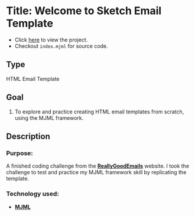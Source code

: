 # Title: Welcome to Sketch Email Template

- Click [here](https://mercado-joshua.github.io/welcome-to-sketch-email-template/) to view the project.
- Checkout `index.mjml` for source code.

## Type

HTML Email Template

## Goal

1. To explore and practice creating HTML email templates from scratch, using the MJML framework.

## Description

### Purpose:

A finished coding challenge from the **[ReallyGoodEmails](https://reallygoodemails.com/emails/welcome-to-sketch)** website.
I took the challenge to test and practice my MJML framework skill by replicating the template.

### Technology used:

- **[MJML](https://documentation.mjml.io/)**
